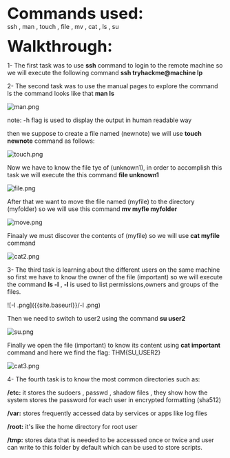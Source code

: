 <span style=" font-size:37px;"> **Commands used:** </span><br/>
ssh , man ,  touch , file , mv , cat , ls , su

<span style=" font-size:37px;"> **Walkthrough:** </span><br/>


1- The first task was to use **ssh** command to login to the remote machine so we will execute the following command **ssh tryhackme@machine Ip**

2- The second task was to use the manual pages to  explore  the command ls the command looks like that **man ls**

![man.png]({{site.baseurl}}/man.png)

note: -h flag is used to display the output in human readable way

then we suppose to create a file named (newnote)  we will use **touch newnote** command as follows:

![touch.png]({{site.baseurl}}/touch.png)

Now we have to know the file tye of (unknown1), in order to accomplish this task we will execute the this command **file unknown1**

![file.png]({{site.baseurl}}/file.png)

After that we want to move the file named (myfile) to the directory (myfolder) so we will use this command **mv myfle myfolder**

![move.png]({{site.baseurl}}/move.png)

Finaaly we must discover the contents of (myfile) so we will use **cat myfile** command

![cat2.png]({{site.baseurl}}/cat2.png)

3- The third task is learning about the different users on the same machine so first we have to know the owner of the file (important) so we will execute the command **ls -l** ,    **-l** is used to list permissions,owners and groups of the files.

![-l .png]({{site.baseurl}}/-l .png)


Then we need to switch to user2 using the command **su user2**

![su.png]({{site.baseurl}}/su.png)

Finally we open the file (important) to know its content using **cat important** command and here  we find the flag: THM{SU_USER2}

![cat3.png]({{site.baseurl}}/cat3.png)

4- The fourth task is to know the most common directories such as:

**/etc:** it stores the sudoers , passwd , shadow files , they show how the system stores the password for each user in encrypted formatting (sha512)

**/var:** stores frequently accessed data by services or apps like log files

**/root:** it's like the home directory for root user

**/tmp:** stores data that is needed to be accesssed once or twice and user can write to this folder by default which can be used to store scripts.
